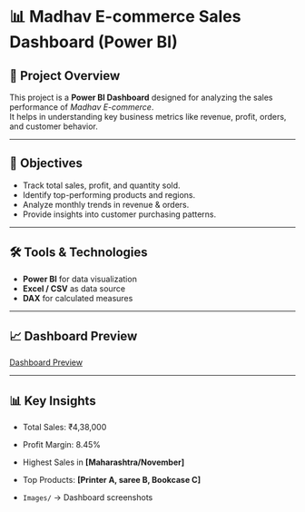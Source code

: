 # 📊 Madhav E-commerce Sales Dashboard (Power BI)
## 📌 Project Overview
This project is a **Power BI Dashboard** designed for analyzing the sales performance of *Madhav E-commerce*.  
It helps in understanding key business metrics like revenue, profit, orders, and customer behavior.

---

## 🎯 Objectives
- Track total sales, profit, and quantity sold.
- Identify top-performing products and regions.
- Analyze monthly trends in revenue & orders.
- Provide insights into customer purchasing patterns.

---

## 🛠️ Tools & Technologies
- **Power BI** for data visualization
- **Excel / CSV** as data source
- **DAX** for calculated measures

---

## 📈 Dashboard Preview
[Dashboard Preview](https://github.com/Vicky8055-boss/Project-power-bi/blob/main/Madhav%20ecommerce%20sales_page-0001.jpg?raw=true)


---

## 📊 Key Insights
- Total Sales: ₹4,38,000 
- Profit Margin: 8.45%  
- Highest Sales in **[Maharashtra/November]**  
- Top Products: **[Printer A, saree B, Bookcase C]**
  
- `Images/` → Dashboard screenshots

